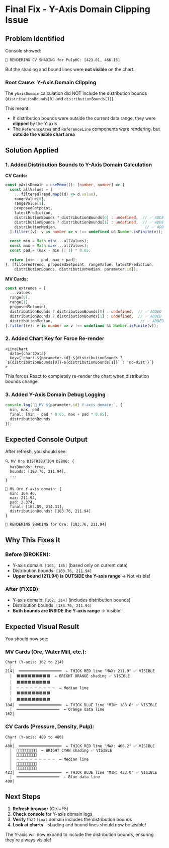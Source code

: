# Final Fix - Y-Axis Domain Clipping Issue

## Problem Identified

Console showed:
```
🎨 RENDERING CV SHADING for PulpHC: [423.01, 466.15]
```

But the shading and bound lines were **not visible** on the chart.

### Root Cause: Y-Axis Domain Clipping

The `yAxisDomain` calculation did NOT include the distribution bounds (`distributionBounds[0]` and `distributionBounds[1]`).

This meant:
- If distribution bounds were outside the current data range, they were **clipped** by the Y-axis
- The `ReferenceArea` and `ReferenceLine` components were rendering, but **outside the visible chart area**

## Solution Applied

### 1. **Added Distribution Bounds to Y-Axis Domain Calculation**

**CV Cards:**
```typescript
const yAxisDomain = useMemo((): [number, number] => {
  const allValues = [
    ...filteredTrend.map((d) => d.value),
    rangeValue[0],
    rangeValue[1],
    proposedSetpoint,
    latestPrediction,
    distributionBounds ? distributionBounds[0] : undefined,  // ✅ ADDED
    distributionBounds ? distributionBounds[1] : undefined,  // ✅ ADDED
    distributionMedian,                                       // ✅ ADDED
  ].filter((v): v is number => v !== undefined && Number.isFinite(v));
  
  const min = Math.min(...allValues);
  const max = Math.max(...allValues);
  const pad = (max - min || 1) * 0.05;
  
  return [min - pad, max + pad];
}, [filteredTrend, proposedSetpoint, rangeValue, latestPrediction, 
    distributionBounds, distributionMedian, parameter.id]);
```

**MV Cards:**
```typescript
const extremes = [
  ...values,
  range[0],
  range[1],
  proposedSetpoint,
  distributionBounds ? distributionBounds[0] : undefined,  // ✅ ADDED
  distributionBounds ? distributionBounds[1] : undefined,  // ✅ ADDED
  distributionMedian,                                       // ✅ ADDED
].filter((v): v is number => v !== undefined && Number.isFinite(v));
```

### 2. **Added Chart Key for Force Re-render**

```tsx
<LineChart
  data={chartData}
  key={`chart-${parameter.id}-${distributionBounds ? `${distributionBounds[0]}-${distributionBounds[1]}` : 'no-dist'}`}
>
```

This forces React to completely re-render the chart when distribution bounds change.

### 3. **Added Y-Axis Domain Debug Logging**

```typescript
console.log(`📏 MV ${parameter.id} Y-axis domain:`, { 
  min, max, pad, 
  final: [min - pad * 0.05, max + pad * 0.05], 
  distributionBounds 
});
```

## Expected Console Output

After refresh, you should see:

```
🔍 MV Ore DISTRIBUTION DEBUG: {
  hasBounds: true,
  bounds: [183.76, 211.94],
  ...
}

📏 MV Ore Y-axis domain: {
  min: 164.46,
  max: 211.94,
  pad: 2.374,
  final: [162.09, 214.31],
  distributionBounds: [183.76, 211.94]
}

🎨 RENDERING SHADING for Ore: [183.76, 211.94]
```

## Why This Fixes It

### Before (BROKEN):
- Y-axis domain: `[164, 185]` (based only on current data)
- Distribution bounds: `[183.76, 211.94]`
- **Upper bound (211.94) is OUTSIDE the Y-axis range** → Not visible!

### After (FIXED):
- Y-axis domain: `[162, 214]` (includes distribution bounds)
- Distribution bounds: `[183.76, 211.94]`
- **Both bounds are INSIDE the Y-axis range** → Visible!

## Expected Visual Result

You should now see:

### MV Cards (Ore, Water Mill, etc.):
```
Chart (Y-axis: 162 to 214)
  │
214│  ═══════════════════  ← THICK RED line "MAX: 211.9" ✅ VISIBLE
  │  🟧🟧🟧🟧🟧🟧🟧🟧🟧  ← BRIGHT ORANGE shading ✅ VISIBLE
  │  🟧🟧🟧🟧🟧🟧🟧🟧🟧
  │  ─ ─ ─ ─ ─ ─ ─ ─ ─  ← Median line
  │  🟧🟧🟧🟧🟧🟧🟧🟧🟧
  │  🟧🟧🟧🟧🟧🟧🟧🟧🟧
184│  ═══════════════════  ← THICK BLUE line "MIN: 183.8" ✅ VISIBLE
  │  ═══════════════════  ← Orange data line
162│
```

### CV Cards (Pressure, Density, Pulp):
```
Chart (Y-axis: 400 to 480)
  │
480│  ═══════════════════  ← THICK RED line "MAX: 466.2" ✅ VISIBLE
  │  🔷🔷🔷🔷🔷🔷🔷🔷🔷  ← BRIGHT CYAN shading ✅ VISIBLE
  │  🔷🔷🔷🔷🔷🔷🔷🔷🔷
  │  ─ ─ ─ ─ ─ ─ ─ ─ ─  ← Median line
  │  🔷🔷🔷🔷🔷🔷🔷🔷🔷
  │  🔷🔷🔷🔷🔷🔷🔷🔷🔷
423│  ═══════════════════  ← THICK BLUE line "MIN: 423.0" ✅ VISIBLE
  │  ═══════════════════  ← Blue data line
400│
```

## Next Steps

1. **Refresh browser** (Ctrl+F5)
2. **Check console** for Y-axis domain logs
3. **Verify** that `final` domain includes the distribution bounds
4. **Look at charts** - shading and bound lines should now be visible!

The Y-axis will now expand to include the distribution bounds, ensuring they're always visible!
